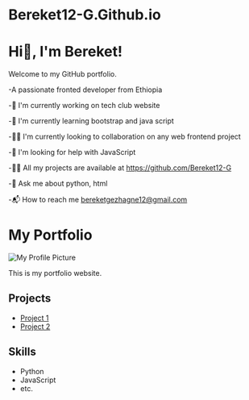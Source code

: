 # Bereket12-G.Github.io
# Hi👋, I'm Bereket!
Welcome to my GitHub portfolio.

-A passionate fronted developer from Ethiopia 


-🔭 I'm currently working on tech club website

-🌱 I'm currently learning bootstrap and java script 

-👯‍♂️ I'm currently looking to collaboration on any web frontend project

-🤝 I'm looking for help with JavaScript 

-👨‍💻 All my projects are available at https://github.com/Bereket12-G

-💬 Ask me about python, html

-📬 How to reach me bereketgezhagne12@gmail.com


# My Portfolio

![My Profile Picture](images/profile.png)

This is my portfolio website.



## Projects
- [Project 1](link)
- [Project 2](link)

## Skills
- Python
- JavaScript
- etc.